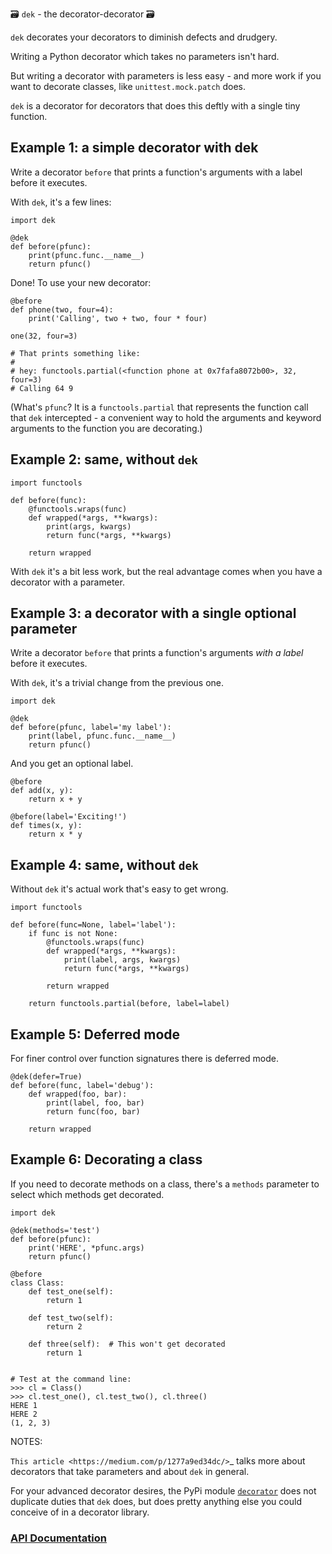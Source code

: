 🗃 `dek` - the decorator-decorator 🗃

`dek` decorates your decorators to diminish defects and drudgery.

Writing a Python decorator which takes no parameters isn't hard.

But writing a decorator with parameters is less easy - and more work
if you want to decorate classes, like `unittest.mock.patch` does.

`dek` is a decorator for decorators that does this deftly with a
single tiny function.

## Example 1: a simple decorator with dek

Write a decorator `before` that prints a function's arguments with a
label before it executes.

With `dek`, it's a few lines:

    import dek

    @dek
    def before(pfunc):
        print(pfunc.func.__name__)
        return pfunc()

Done! To use your new decorator:

    @before
    def phone(two, four=4):
        print('Calling', two + two, four * four)

    one(32, four=3)

    # That prints something like:
    #
    # hey: functools.partial(<function phone at 0x7fafa8072b00>, 32, four=3)
    # Calling 64 9

(What's `pfunc`?  It is a `functools.partial` that represents the function call
that `dek` intercepted - a convenient way to hold the arguments and keyword
arguments to the function you are decorating.)

## Example 2: same, without `dek`

    import functools

    def before(func):
        @functools.wraps(func)
        def wrapped(*args, **kwargs):
            print(args, kwargs)
            return func(*args, **kwargs)

        return wrapped

With `dek` it's a bit less work, but the real advantage comes when you have
a decorator with a parameter.

## Example 3: a decorator with a single optional parameter

Write a decorator `before` that prints a function's arguments _with a
label_ before it executes.

With `dek`, it's a trivial change from the previous one.

    import dek

    @dek
    def before(pfunc, label='my label'):
        print(label, pfunc.func.__name__)
        return pfunc()

And you get an optional label.

    @before
    def add(x, y):
        return x + y

    @before(label='Exciting!')
    def times(x, y):
        return x * y


## Example 4: same, without `dek`

Without `dek` it's actual work that's easy to get wrong.

    import functools

    def before(func=None, label='label'):
        if func is not None:
            @functools.wraps(func)
            def wrapped(*args, **kwargs):
                print(label, args, kwargs)
                return func(*args, **kwargs)

            return wrapped

        return functools.partial(before, label=label)


## Example 5: Deferred mode

For finer control over function signatures there is deferred mode.

    @dek(defer=True)
    def before(func, label='debug'):
        def wrapped(foo, bar):
            print(label, foo, bar)
            return func(foo, bar)

        return wrapped

## Example 6: Decorating a class

If you need to decorate methods on a class, there's a `methods` parameter to
select which methods get decorated.


    import dek

    @dek(methods='test')
    def before(pfunc):
        print('HERE', *pfunc.args)
        return pfunc()

    @before
    class Class:
        def test_one(self):
            return 1

        def test_two(self):
            return 2

        def three(self):  # This won't get decorated
            return 1


    # Test at the command line:
    >>> cl = Class()
    >>> cl.test_one(), cl.test_two(), cl.three()
    HERE 1
    HERE 2
    (1, 2, 3)

NOTES:

`This article <https://medium.com/p/1277a9ed34dc/>`_ talks more about
decorators that take parameters and about `dek` in general.

For your advanced decorator desires, the PyPi module
[`decorator`](https://github.com/micheles/decorator/blob/master/docs/documentation.md) does not duplicate duties that `dek` does, but does
pretty anything else you could conceive of in a decorator library.


### [API Documentation](https://rec.github.io/dek#dek--api-documentation)
